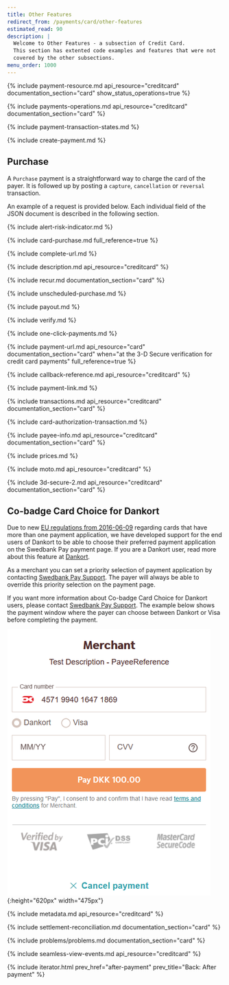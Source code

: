 ```yaml
---
title: Other Features
redirect_from: /payments/card/other-features
estimated_read: 90
description: |
  Welcome to Other Features - a subsection of Credit Card.
  This section has extented code examples and features that were not
  covered by the other subsections.
menu_order: 1000
---
```


{% include payment-resource.md api_resource="creditcard"
documentation_section="card" show_status_operations=true %}

{% include payments-operations.md api_resource="creditcard" documentation_section="card" %}

{% include payment-transaction-states.md %}

{% include create-payment.md %}

## Purchase

A `Purchase` payment is a straightforward way to charge the card of the payer.
It is followed up by posting a `capture`, `cancellation` or `reversal` transaction.

An example of a request is provided below. Each individual field of the JSON
document is described in the following section.

{% include alert-risk-indicator.md %}

{% include card-purchase.md full_reference=true %}

{% include complete-url.md %}

{% include description.md api_resource="creditcard" %}

{% include recur.md documentation_section="card" %}

{% include unscheduled-purchase.md %}

{% include payout.md %}

{% include verify.md %}

{% include one-click-payments.md %}

{% include payment-url.md api_resource="card" documentation_section="card"
when="at the 3-D Secure verification for credit card payments" full_reference=true %}

{% include callback-reference.md api_resource="creditcard" %}

{% include payment-link.md %}

{% include transactions.md api_resource="creditcard" documentation_section="card" %}

{% include card-authorization-transaction.md %}

{% include payee-info.md api_resource="creditcard" documentation_section="card" %}

{% include prices.md %}

{% include moto.md api_resource="creditcard" %}

{% include 3d-secure-2.md api_resource="creditcard" documentation_section="card" %}

## Co-badge Card Choice for Dankort

Due to new [EU regulations from 2016-06-09][eu-regulation] regarding cards that 
have more than one payment application, we have developed support for the end 
users of Dankort to be able to choose their preferred payment application on the
Swedbank Pay payment page. If you are a Dankort user, read more about this
feature at [Dankort][dankort-eu].

As a merchant you can set a priority selection of payment application by
contacting [Swedbank Pay Support][swedbankpay-support]. The payer will always
be able to override this priority selection on the payment page.

If you want more information about Co-badge Card Choice for Dankort users,
please contact [Swedbank Pay Support][swedbankpay-support]. The example below
shows the payment window where the payer can choose between Dankort or Visa
before completing the payment.

![Co-badge Dankort cards with option to choose between Dankort and Visa before paying][card-badge]{:height="620px" width="475px"}

{% include metadata.md api_resource="creditcard" %}

{% include settlement-reconciliation.md documentation_section="card" %}

{% include problems/problems.md documentation_section="card" %}

{% include seamless-view-events.md api_resource="creditcard" %}

{% include iterator.html prev_href="after-payment" prev_title="Back: After
payment"  %}

[purchase]: #purchase
[user-agent]: https://en.wikipedia.org/wiki/User_agent
[cancel]: /payment-instruments/card/after-payment#cancellations
[capture]: /payment-instruments/card/capture
[callback]: /payment-instruments/card/other-features#callback
[card-badge]: /assets/img/card-badge.png
[dankort-eu]: https://www.dankort.dk/Pages/Dankort-eller-Visa.aspx
[eu-regulation]: https://ec.europa.eu/commission/presscorner/detail/en/MEMO_16_2162
[mcc]: https://en.wikipedia.org/wiki/Merchant_category_code
[price-resource]: /payment-instruments/card/other-features#prices
[redirect]: /payment-instruments/card/redirect
[hosted-view]: /payment-instruments/card/seamless-view
[one-click-payments]: #one-click-payments
[payee-reference]: #payee-reference
[split-settlement]: #split-settlement
[settlement-and-reconciliation]: #settlement-and-reconciliation
[swedbankpay-support]: https://www.swedbankpay.se/support
[recurrence]: #recur
[verify]: #verify
[payout]: #payout
[card-payment]: /assets/img/payments/card-payment.png
